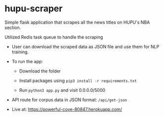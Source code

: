 # hupu-scraper

Simple flask application that scrapes all the news titles on HUPU's NBA section.

Utilized Redis task queue to handle the scraping

+ User can download the scraped data as JSON file and use them for NLP training.

+ To run the app:

    +  Download the folder
    
    +  Install packages using ```pip3 install -r requirements.txt```
    
    +  Run ```python3 app.py``` and visit 0.0.0.0/5000

+ API route for corpus data in JSON format: ```/api/get-json```

+ Live at: https://powerful-cove-80847.herokuapp.com/
